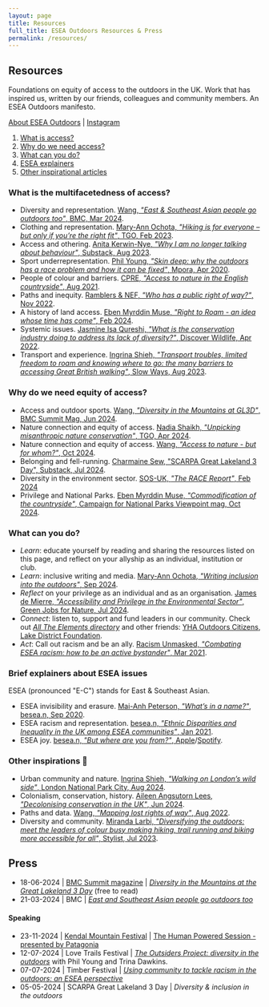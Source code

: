 ```yaml
---
layout: page
title: Resources
full_title: ESEA Outdoors Resources & Press
permalink: /resources/
---
```


## Resources

Foundations on equity of access to the outdoors in the UK. Work that has inspired us, written by our friends, colleagues and community members. An ESEA Outdoors manifesto.

[About ESEA Outdoors](https://eseaoutdoorsuk.carrd.co/ "https://eseaoutdoorsuk.carrd.co/") | [Instagram](https://www.instagram.com/eseaoutdoorsuk/ "https://www.instagram.com/eseaoutdoorsuk/")

1. [What is access?](#whatis-the-multifacetedness-of-access)
2. [Why do we need access?](#why-do-we-need-equity-of-access)
3. [What can you do?](#what-can-you-do)
4. [ESEA explainers](#brief-explainers-about-esea-issues)
5. [Other inspirational articles](#other-inspirations-)

### What is the multifacetedness of access?

- Diversity and representation. [Wang, _"East & Southeast Asian people go outdoors too"_, BMC, Mar 2024](https://thebmc.co.uk/en/east-and-southeast-asian-people-go-outdoors-too).
- Clothing and representation. [Mary-Ann Ochota, _"Hiking is for everyone – but only if you’re the right fit"_, TGO, Feb 2023](https://www.thegreatoutdoorsmag.com/opinion/hiking-is-for-everyone-but-only-if-youre-the-right-fit/).
- Access and othering. [Anita Kerwin-Nye, _"Why I am no longer talking about behaviour"_, Substack, Aug 2023](https://anitakerwinnye.substack.com/p/why-i-am-no-longer-talking-about).
- Sport underrepresentation. [Phil Young, _"Skin deep: why the outdoors has a race problem and how it can be fixed"_, Mpora, Apr 2020](https://mpora.com/multi-sport/does-the-outdoors-have-a-race-problem).
- People of colour and barriers. [CPRE, _"Access to nature in the English countryside"_, Aug 2021](https://www.cpre.org.uk/resources/2021-research-overview-access-to-nature-in-the-english-countryside/).
- Paths and inequity. [Ramblers & NEF, _"Who has a public right of way?"_, Nov 2022](https://www.ramblers.org.uk/who-has-access-our-paths).
- A history of land access. [Eben Myrddin Muse, _"Right to Roam - an idea whose time has come"_, Feb 2024](https://www.ukclimbing.com/articles/opinions/right_to_roam_-_an_idea_whose_time_has_come-15632).
- Systemic issues. [Jasmine Isa Qureshi, _"What is the conservation industry doing to address its lack of diversity?"_, Discover Wildlife, Apr 2022](https://www.discoverwildlife.com/people/what-is-the-conservation-industry-doing-to-address-its-lack-of-diversity).
- Transport and experience. [Ingrina Shieh, _"Transport troubles, limited freedom to roam and knowing where to go: the many barriers to accessing Great British walking"_, Slow Ways, Aug 2023](https://buildstories.slowways.org/transport-troubles-limited-freedom-to-roam-and-knowing-where-to-go-the-many-barriers-to-accessing-great-british-walking/).
  

### Why do we need equity of access?

- Access and outdoor sports. [Wang, _"Diversity in the Mountains at GL3D"_, BMC Summit Mag, Jun 2024](https://eseaoutdoorsuk.github.io/2024-bmc-summit/).
- Nature connection and equity of access. [Nadia Shaikh, _"Unpicking misanthropic nature conservation"_, TGO, Apr 2024](https://www.thegreatoutdoorsmag.com/news/creator-of-the-month-nadia-shaikh/).
- Nature connection and equity of access. [Wang, _"Access to nature - but for whom?"_, Oct 2024](https://andrewwango.github.io/access-for-whom/).
- Belonging and fell-running. [Charmaine Sew, "SCARPA Great Lakeland 3 Day", Substack, Jul 2024](https://quotidianresistance.substack.com/p/scarpa-great-lakeland-3day).
- Diversity in the environment sector. [SOS-UK, _"The RACE Report"_, Feb 2024](https://www.race-report.uk/)
- Privilege and National Parks. [Eben Myrddin Muse, _"Commodification of the countryside"_, Campaign for National Parks Viewpoint mag, Oct 2024](https://www.cnp.org.uk/blog/commodification-of-the-countryside/).
  

### What can you do?

- _Learn_: educate yourself by reading and sharing the resources listed on this page, and reflect on your allyship as an individual, institution or club.
- _Learn_: inclusive writing and media. [Mary-Ann Ochota, _"Writing inclusion into the outdoors"_, Sep 2024](https://owpg.substack.com/p/writing-inclusion-into-the-outdoors).
- _Reflect_ on your privilege as an individual and as an organisation. [James de Mierre, _"Accessibility and Privilege in the Environmental Sector"_, Green Jobs for Nature, Jul 2024](https://greenjobsfornature.org/news-blog/accessibility-and-privilege-in-the-environmental-sector/).
- _Connect_: listen to, support and fund leaders in our community. Check out [_All The Elements directory_](https://www.alltheelements.co/directory) and other friends: [YHA Outdoors Citizens](https://www.yha.org.uk/outdoor-citizens), [Lake District Foundation](https://www.lakedistrictfoundation.org/partnership-dashboard/a-lake-district-for-everyone/).
- _Act_: Call out racism and be an ally. [Racism Unmasked, _"Combating ESEA racism: how to be an active bystander"_, Mar 2021](https://racismunmaskededin.wixsite.com/website/post/combating-esea-racism-how-to-be-an-active-bystander).
  

### Brief explainers about ESEA issues

ESEA (pronounced "E-C") stands for East & Southeast Asian.

- ESEA invisibility and erasure. [Mai-Anh Peterson, _"What’s in a name?"_, besea.n, Sep 2020](https://www.besean.co.uk/spotlight/whats-in-a-name).
- ESEA racism and representation. [besea.n, _"Ethnic Disparities and Inequality in the UK among ESEA communities"_, Jan 2021](https://www.besean.co.uk/resources-posts/inequalities-report).
- ESEA joy. [besea.n, _"But where are you from?"_, Apple](https://podcasts.apple.com/gb/podcast/but-where-are-you-from/id1504169493)/[Spotify](https://open.spotify.com/show/71r4oAbdEH1B7g51ckOwnt?si=250pVhsKSvSNkz_-hGuN2w&nd=1&dlsi=00391503bf4b4632).
  

### Other inspirations 💛

- Urban community and nature. [Ingrina Shieh, _"Walking on London’s wild side"_, London National Park City, Aug 2024](https://nationalparkcity.london/ranger-story-ingrina-shieh).
- Colonialism, conservation, history. [Aileen Angsutorn Lees, _"Decolonising conservation in the UK"_, Jun 2024](https://shado-mag.com/opinion/decolonising-conservation-in-the-uk/).
- Paths and data. [Wang, _"Mapping lost rights of way"_, Aug 2022](https://andrewwango.github.io/prow-map-about/).
- Diversity and community. [Miranda Larbi, _"Diversifying the outdoors: meet the leaders of colour busy making hiking, trail running and biking more accessible for all"_, Stylist, Jul 2023](https://www.stylist.co.uk/fitness-health/diversifying-the-outdoors-the-summit/801256).

## Press

- 18-06-2024 \| [BMC Summit magazine](https://www.thebmc.co.uk/cats/all/summit_magazine) \| [_Diversity in the Mountains at the Great Lakeland 3 Day_](https://eseaoutdoorsuk.github.io/2024-bmc-summit/) (free to read)
- 21-03-2024 \| BMC \| [_East and Southeast Asian people go outdoors too_](https://www.thebmc.co.uk/en/east-and-southeast-asian-people-go-outdoors-too)

#### Speaking

- 23-11-2024 \| [Kendal Mountain Festival](https://www.kendalmountainfestival.com/) \| [The Human Powered Session - presented by Patagonia](https://kendalmountainfestival.eventive.org/schedule/66796a8cf0c579007b34e2d9)
- 12-07-2024 \| Love Trails Festival \| [_The Outsiders Project: diversity in the outdoors_](https://www.lovetrailsfestival.co.uk/explore-talks?explore=block-rwbm0h-39) with Phil Young and Trina Dawkins.
- 07-07-2024 \| Timber Festival \| [_Using community to tackle racism in the outdoors: an ESEA perspective_](https://timberfestival.org.uk/2024-programme/using-community-to-tackle-racism-in-the-outdoors-an-esea-perspective/)
- 05-05-2024 \| SCARPA Great Lakeland 3 Day \| _Diversity & inclusion in the outdoors_